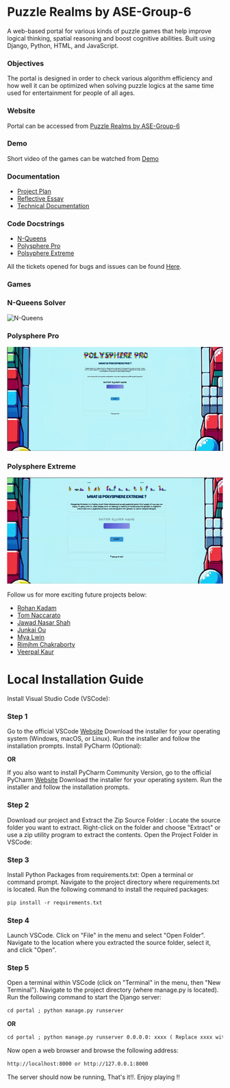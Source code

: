 # Puzzle Realms by ASE-Group-6
A web-based portal for various kinds of puzzle games that help improve logical thinking, spatial reasoning and boost cognitive abilities. Built using Django, Python, HTML, and JavaScript.

### Objectives
The portal is designed in order to check various algorithm efficiency and how well it can be optimized when solving puzzle logics at the same time used for entertainment for people of all ages.

### Website
Portal can be accessed from [Puzzle Realms by ASE-Group-6](http://portal.amanthapa.com.np)

### Demo
Short video of the games can be watched from [Demo](https://lryugqbopb6d.objectstorage.uk-london-1.oci.customer-oci.com/p/P1GDAGNWy1wcUuzfeZnai2ixeQ5p09XXkJBUMGeVje_M7hnG1eFRAnxqQkGE4x-X/n/lryugqbopb6d/b/thepercyj/o/promo/puzzle-preview.mp4)

### Documentation
- [Project Plan](./Documents/Project-Plan-Grp-6.pdf)
- [Reflective Essay](./Documents/947G5_Group_6_Reflective_Essay.pdf)
- [Technical Documentation](./portal/portal_app/static/portal_app/doc/technical.pdf)

### Code Docstrings
- [N-Queens](http://portal.amanthapa.com.np/nqueens/nqueens_doc/)
- [Polysphere Pro](http://portal.amanthapa.com.np/polysphere/polysphere_doc/)
- [Polsyphere Extreme](http://portal.amanthapa.com.np/polysphere3D/polysphere3D_doc/)

All the tickets opened for bugs and issues can be found [Here](https://github.com/thepercyj/ASE-Group-6/issues?q=is%3Aissue+is%3Aclosed).

### Games
### N-Queens Solver
![N-Queens](./portal/portal_app/static/portal_app/img/n-queens-demo.gif)
### Polysphere Pro
![Polysphere Pro](./portal/portal_app/static/portal_app/img/polysphere-pro-demo.gif)
### Polysphere Extreme
![Polysphere Extreme](./portal/portal_app/static/portal_app/img/kanoodle-extreme-demo.gif)

Follow us for more exciting future projects below:
- [Rohan Kadam](https://github.com/Rez27)
- [Tom Naccarato](https://github.com/tnaccarato)
- [Jawad Nasar Shah](https://github.com/jawadnasar)
- [Junkai Ou](https://github.com/JUNKAIOU)
- [Mya Lwin](https://github.com/Mya2328)
- [Rimjhm Chakraborty](https://github.com/Togotogo98)
- [Veerpal Kaur](https://github.com/veerpalkaur98)

# Local Installation Guide

Install Visual Studio Code (VSCode):

### Step 1  
Go to the official VSCode [Website](https://code.visualstudio.com/download)
Download the installer for your operating system (Windows, macOS, or Linux).
Run the installer and follow the installation prompts.
Install PyCharm (Optional):

**OR**

If you also want to install PyCharm Community Version, go to the official PyCharm [Website](https://code.visualstudio.com/download)
Download the installer for your operating system.
Run the installer and follow the installation prompts.

### Step 2
Download our project and Extract the Zip Source Folder :
Locate the source folder you want to extract.
Right-click on the folder and choose "Extract" or use a zip utility program to extract the contents.
Open the Project Folder in VSCode:

### Step 3
Install Python Packages from requirements.txt:
Open a terminal or command prompt.
Navigate to the project directory where requirements.txt is located.
Run the following command to install the required packages:
```markdown
pip install -r requirements.txt
```

### Step 4  
Launch VSCode.
Click on "File" in the menu and select "Open Folder".
Navigate to the location where you extracted the source folder, select it, and click "Open".

### Step 5  
Open a terminal within VSCode (click on "Terminal" in the menu, then "New Terminal").
Navigate to the project directory (where manage.py is located).
Run the following command to start the Django server:
```markdown
cd portal ; python manage.py runserver
```
**OR**
```markdown
cd portal ; python manage.py runserver 0.0.0.0: xxxx ( Replace xxxx with any port you want to use to run the server on aside from default 8000)
```

Now open a web browser and browse the following address:
```markdown
http://localhost:8000 or http://127.0.0.1:8000
```
The server should now be running, That's it!!. Enjoy playing !!
